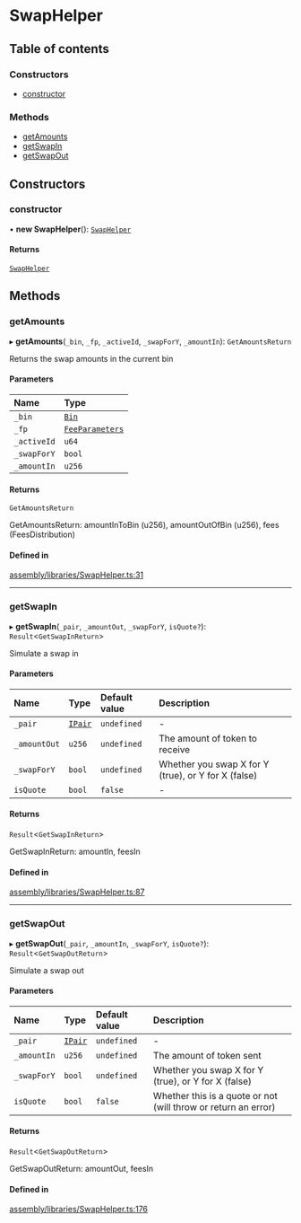 # SwapHelper

## Table of contents

### Constructors

- [constructor](SwapHelper.md#constructor)

### Methods

- [getAmounts](SwapHelper.md#getamounts)
- [getSwapIn](SwapHelper.md#getswapin)
- [getSwapOut](SwapHelper.md#getswapout)

## Constructors

### constructor

• **new SwapHelper**(): [`SwapHelper`](SwapHelper.md)

#### Returns

[`SwapHelper`](SwapHelper.md)

## Methods

### getAmounts

▸ **getAmounts**(`_bin`, `_fp`, `_activeId`, `_swapForY`, `_amountIn`): `GetAmountsReturn`

Returns the swap amounts in the current bin

#### Parameters

| Name | Type |
| :------ | :------ |
| `_bin` | [`Bin`](../structs/Bin.md) |
| `_fp` | [`FeeParameters`](../structs/FeeParameters.md) |
| `_activeId` | `u64` |
| `_swapForY` | `bool` |
| `_amountIn` | `u256` |

#### Returns

`GetAmountsReturn`

GetAmountsReturn: amountInToBin (u256), amountOutOfBin (u256), fees (FeesDistribution)

#### Defined in

[assembly/libraries/SwapHelper.ts:31](https://github.com/dusaprotocol/v1-core-confidencial/blob/b44ea92/assembly/libraries/SwapHelper.ts#L31)

___

### getSwapIn

▸ **getSwapIn**(`_pair`, `_amountOut`, `_swapForY`, `isQuote?`): `Result`<`GetSwapInReturn`\>

Simulate a swap in

#### Parameters

| Name | Type | Default value | Description |
| :------ | :------ | :------ | :------ |
| `_pair` | [`IPair`](../interfaces/IPair.md) | `undefined` | - |
| `_amountOut` | `u256` | `undefined` | The amount of token to receive |
| `_swapForY` | `bool` | `undefined` | Whether you swap X for Y (true), or Y for X (false) |
| `isQuote` | `bool` | `false` | - |

#### Returns

`Result`<`GetSwapInReturn`\>

GetSwapInReturn: amountIn, feesIn

#### Defined in

[assembly/libraries/SwapHelper.ts:87](https://github.com/dusaprotocol/v1-core-confidencial/blob/b44ea92/assembly/libraries/SwapHelper.ts#L87)

___

### getSwapOut

▸ **getSwapOut**(`_pair`, `_amountIn`, `_swapForY`, `isQuote?`): `Result`<`GetSwapOutReturn`\>

Simulate a swap out

#### Parameters

| Name | Type | Default value | Description |
| :------ | :------ | :------ | :------ |
| `_pair` | [`IPair`](../interfaces/IPair.md) | `undefined` | - |
| `_amountIn` | `u256` | `undefined` | The amount of token sent |
| `_swapForY` | `bool` | `undefined` | Whether you swap X for Y (true), or Y for X (false) |
| `isQuote` | `bool` | `false` | Whether this is a quote or not (will throw or return an error) |

#### Returns

`Result`<`GetSwapOutReturn`\>

GetSwapOutReturn: amountOut, feesIn

#### Defined in

[assembly/libraries/SwapHelper.ts:176](https://github.com/dusaprotocol/v1-core-confidencial/blob/b44ea92/assembly/libraries/SwapHelper.ts#L176)
